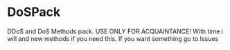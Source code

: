 # DoSPack
DDoS and DoS Methods pack. USE ONLY FOR ACQUAINTANCE!
With time i will and new methods if you need this. If you want something go to Issues
